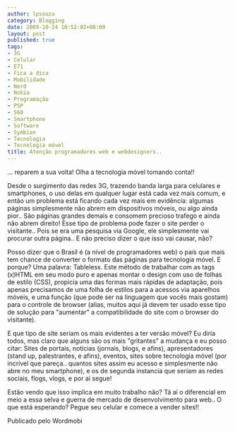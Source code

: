 ```yaml
---
author: lpsouza
category: Blogging
date: 2009-10-24 10:52:02+00:00
layout: post
published: true
tags:
- 3G
- Celular
- E71
- Fica a dica
- Mobilidade
- Nerd
- Nokia
- Programação
- PSP
- S60
- Smartphone
- Software
- Symbian
- Tecnologia
- Tecnologia móvel
title: Atenção programadores web e webdesigners..
---
```


... reparem a sua volta! Olha a tecnologia móvel tomando conta!!

Desde o surgimento das redes 3G, trazendo banda larga para celulares e smartphones, o uso delas em qualquer lugar está cada vez mais comum, e então um problema está ficando cada vez mais em evidência: algumas páginas simplesmente não abrem em dispositivos móveis, ou algo ainda pior.. São páginas grandes demais e consomem precioso trafego e ainda não abrem direito! Esse tipo de problema pode fazer o site perder o visitante.. Pois se era uma pesquisa via Google, ele simplesmente vai procurar outra página.. E não preciso dizer o que isso vai causar, não?

Posso dizer que o Brasil é (a nível de programadores web) o país que mais tem chance de converter o formato das páginas para tecnologia móvel. E porque? Uma palavra: Tableless. Este método de trabalhar com as tags (x)HTML em seu modo puro e apenas montar o design com uso de folhas de estilo (CSS), propicia uma das formas mais rápidas de adaptação, pois apenas precisamos de uma folha de estilos para a acessos via aparelhos móveis, e uma função (que pode ser na linguagem que vocês mais gostam) para o controle de browser (alias, muitos aqui já devem ter usado esse tipo de solução para "aumentar" a compatibilidade do site com o browser do visitante).

E que tipo de site seriam os mais evidentes a ter versão móvel? Eu diria todos, mas claro que alguns são os mais "gritantes" a mudança e eu posso citar: Sites de portais, notícias (jornais, blogs, e afins), apresentadores (stand up, palestrantes, e afins), eventos, sites sobre tecnologia móvel (por incrível que pareça.. quantos sites assim eu acesso e simplesmente não abre no meu smartphone), e os de segunda instancia que seriam as redes sociais, flogs, vlogs, e por aí segue!

Estão vendo que isso implica em muito trabalho não? Tá aí o diferencial em meio a essa selva e guerra de mercado de desenvolvimento para web.. O que está esperando? Pegue seu celular e comece a vender sites!!

Publicado pelo Wordmobi